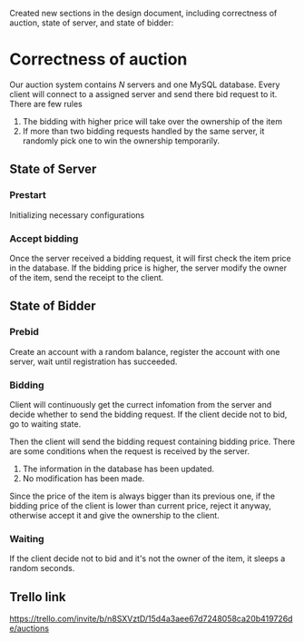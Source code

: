 Created new sections in the design document, including correctness of auction, state of server, and state of bidder:

# Correctness of auction
Our auction system contains $N$ servers and one MySQL database. Every client will connect to a assigned server and send there bid request to it. There are few rules

1. The bidding with higher price will take over the ownership of the item
2. If more than two bidding requests handled by the same server, it randomly pick one to win the ownership temporarily.


## State of Server
### Prestart
Initializing necessary configurations
### Accept bidding
Once the server received a bidding request, it will first check the item price in the database. If the bidding price is higher, the server modify the owner of the item, send the receipt to the client.

## State of Bidder
### Prebid
Create an account with a random balance, register the account with one server, wait until registration has succeeded.
### Bidding
Client will continuously get the currect infomation from the server and decide whether to send the bidding request. If the client decide not to bid, go to waiting state.

Then the client will send the bidding request containing bidding price. There are some conditions when the request is received by the server.
1. The information in the database has been updated.
2. No modification has been made.

Since the price of the item is always bigger than its previous one, if the bidding price of the client is lower than current price, reject it anyway, otherwise accept it and give the ownership to the client.
 
### Waiting
If the client decide not to bid and it's not the owner of the item, it sleeps a random seconds.



## Trello link
https://trello.com/invite/b/n8SXVztD/15d4a3aee67d7248058ca20b419726de/auctions
